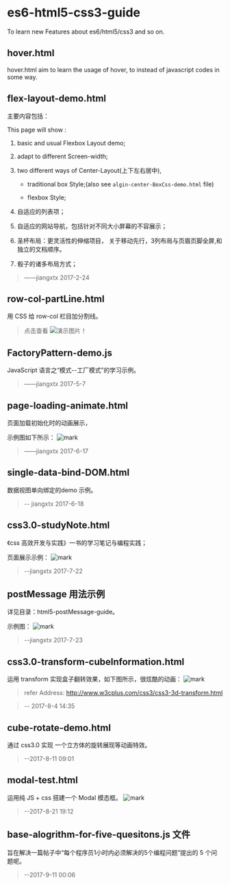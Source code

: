 # es6-html5-css3-guide

To learn new Features about es6/html5/css3 and so on.  

## hover.html

hover.html aim to learn the usage of hover, to instead of javascript codes in some way.  

## flex-layout-demo.html

主要内容包括：

This page will show :

1. basic and usual Flexbox Layout demo;

2. adapt to different Screen-width;

3. two different ways of Center-Layout(上下左右居中),

    + traditional box Style;(also see `algin-center-BoxCss-demo.html` file)  

    + flexbox Style;

4. 自适应的列表项；

5. 自适应的网站导航，包括针对不同大小屏幕的不容展示；

6. 圣杯布局：更灵活性的伸缩项目， 关于移动先行，3列布局与页眉页脚全屏,和独立的文档顺序。

7. 骰子的诸多布局方式；

> ——jiangxtx 2017-2-24

## row-col-partLine.html

用 CSS 给 row-col 栏目加分割线。

> 点击查看 ![演示图片](http://ojjslhnls.bkt.clouddn.com/blog/20170411/194141619.png)！

## FactoryPattern-demo.js

JavaScript 语言之“模式--工厂模式”的学习示例。

> ——jiangxtx 2017-5-7

## page-loading-animate.html

页面加载初始化时的动画展示，

示例图如下所示：
![mark](http://ojjslhnls.bkt.clouddn.com/blog/20170617/173145622.bmp)

> ——jiangxtx 2017-6-17

## single-data-bind-DOM.html

数据视图单向绑定的demo 示例。

> -- jiangxtx 2017-6-18

## css3.0-studyNote.html

《css 高效开发与实践》一书的学习笔记与编程实践；

页面展示示例：
![mark](http://ojjslhnls.bkt.clouddn.com/blog/20170723/220631724.png)

> --jiangxtx 2017-7-22

## postMessage 用法示例

详见目录：html5-postMessage-guide。

示例图：
![mark](http://ojjslhnls.bkt.clouddn.com/blog/20170723/192056774.png)

> --jiangxtx 2017-7-23

## css3.0-transform-cubeInformation.html

运用 transform 实现盒子翻转效果，如下图所示，很炫酷的动画：
![mark](http://ojjslhnls.bkt.clouddn.com/blog/20170804/143329821.png)
> refer Address: http://www.w3cplus.com/css3/css3-3d-transform.html

> -- 2017-8-4 14:35

## cube-rotate-demo.html

通过 css3.0 实现 一个立方体的旋转展现等动画特效。

> --2017-8-11 09:01

## modal-test.html

运用纯 JS + css 搭建一个 Modal 模态框。
![mark](http://ojjslhnls.bkt.clouddn.com/blog/20170821/191104393.png)

> --2017-8-21 19:12

## base-alogrithm-for-five-quesitons.js 文件

旨在解决一篇帖子中“每个程序员1小时内必须解决的5个编程问题”提出的 5 个问题呢。

> --2017-9-11 00:06